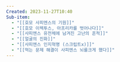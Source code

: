```yaml
---
Created: 2023-11-27T10:40
Sub-item:
  - "[[호모 사피엔스의 기원]]"
  - "[[호모 이렉투스, 아프리카를 벗어나다]]"
  - "[[사피엔스 유전체에 남겨진 고난의 흔적]]"
  - "[[얼굴의 진화]]"
  - "[[사피엔스 인지혁명 (스크립트x)]]"
  - "[[먹는 문제 해결이 사피엔스 뇌를크게 했다]]"
---
```

